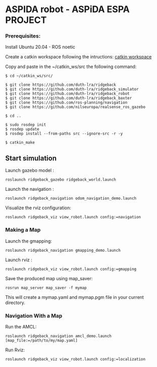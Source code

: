# ASPIDA robot - ASPiDA ESPA PROJECT

### Prerequisites:
Install Ubuntu 20.04 - ROS noetic 

Create a catkin workspace following the intructions: [catkin workspace](http://wiki.ros.org/catkin/Tutorials/create_a_workspace)

Copy and paste in the ~/catkin_ws/src the following command:
```
$ cd ~/catkin_ws/src/
```

```
$ git clone https://github.com/duth-lra/ridgeback
$ git clone https://github.com/duth-lra/ridgeback_simulator
$ git clone https://github.com/duth-lra/ridgeback_robot
$ git clone https://github.com/duth-lra/ridgeback_baxter
$ git clone https://github.com/ros-planning/navigation
$ git clone https://github.com/nilseuropa/realsense_ros_gazebo
```
```
$ cd ..
```
```
$ sudo rosdep init
$ rosdep update
$ rosdep install --from-paths src --ignore-src -r -y
```
```
$ catkin_make
```
## Start simulation

Launch gazebo model :
```
roslaunch ridgeback_gazebo ridgeback_world.launch
```

Launch the navigation :
```
roslaunch ridgeback_navigation odom_navigation_demo.launch
```
Visualize the rviz configuration:
```
roslaunch ridgeback_viz view_robot.launch config:=navigation
```
### Making a Map

Launch the gmapping:
```
roslaunch ridgeback_navigation gmapping_demo.launch
```
Launch rviz :
```
roslaunch ridgeback_viz view_robot.launch config:=gmapping
```

Save the produced map using map_saver:
```
rosrun map_server map_saver -f mymap
```
This will create a mymap.yaml and mymap.pgm file in your current directory.

### Navigation With a Map

Run the AMCL:
```
roslaunch ridgeback_navigation amcl_demo.launch [map_file:=/path/to/my/map.yaml]
```
Run Rviz:
```
roslaunch ridgeback_viz view_robot.launch config:=localization
```

